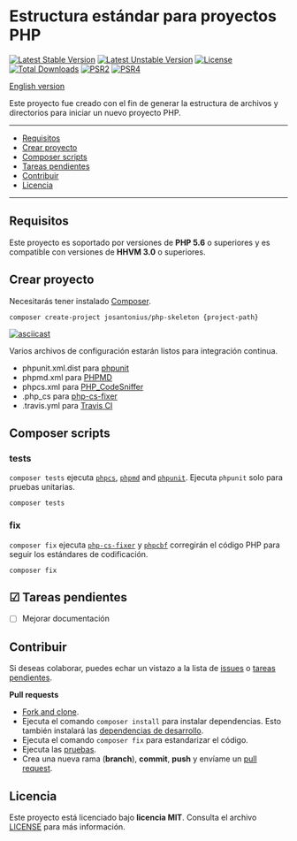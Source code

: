 # Estructura estándar para proyectos PHP

[![Latest Stable Version](https://poser.pugx.org/josantonius/php-skeleton/v/stable)](https://packagist.org/packages/josantonius/php-skeleton) [![Latest Unstable Version](https://poser.pugx.org/josantonius/php-skeleton/v/unstable)](https://packagist.org/packages/josantonius/php-skeleton) [![License](https://poser.pugx.org/josantonius/php-skeleton/license)](LICENSE) [![Total Downloads](https://poser.pugx.org/josantonius/php-skeleton/downloads)](https://packagist.org/packages/josantonius/php-skeleton) [![PSR2](https://img.shields.io/badge/PSR-2-1abc9c.svg)](http://www.php-fig.org/psr/psr-2/) [![PSR4](https://img.shields.io/badge/PSR-4-9b59b6.svg)](http://www.php-fig.org/psr/psr-4/)

[English version](README.md)

Este proyecto fue creado con el fin de generar la estructura de archivos y directorios para iniciar un nuevo proyecto PHP.

---

- [Requisitos](#requisitos)
- [Crear proyecto](#crear-proyecto)
- [Composer scripts](#composer-scripts)
- [Tareas pendientes](#-tareas-pendientes)
- [Contribuir](#contribuir)
- [Licencia](#licencia)

---

## Requisitos

Este proyecto es soportado por versiones de **PHP 5.6** o superiores y es compatible con versiones de **HHVM 3.0** o superiores.

## Crear proyecto

Necesitarás tener instalado [Composer](http://getcomposer.org/download/).

```
composer create-project josantonius/php-skeleton {project-path}
```

[![asciicast](https://asciinema.org/a/146511.png)](https://asciinema.org/a/146511)

Varios archivos de configuración estarán listos para integración continua.

 * phpunit.xml.dist para [phpunit](http://phpunit.de/manual/current/en/index.html)
 * phpmd.xml para [PHPMD](https://phpmd.org)
 * phpcs.xml para [PHP_CodeSniffer](https://github.com/squizlabs/PHP_CodeSniffer/wiki)
 * .php_cs para [php-cs-fixer](https://github.com/FriendsOfPHP/PHP-CS-Fixer)
 * .travis.yml para [Travis CI](https://travis-ci.org/)

## Composer scripts

### tests

`composer tests` ejecuta [`phpcs`](https://github.com/squizlabs/PHP_CodeSniffer), [`phpmd`](https://github.com/phpmd/phpmd) and [`phpunit`](https://github.com/sebastianbergmann/phpunit). Ejecuta `phpunit` solo para pruebas unitarias.

```
composer tests
```

### fix

`composer fix` ejecuta [`php-cs-fixer`](https://github.com/FriendsOfPHP/PHP-CS-Fixer) y [`phpcbf`](https://github.com/squizlabs/PHP_CodeSniffer/wiki/Fixing-Errors-Automatically) corregirán el código PHP para seguir los estándares de codificación.

```
composer fix
```

## ☑ Tareas pendientes

- [ ] Mejorar documentación

## Contribuir

Si deseas colaborar, puedes echar un vistazo a la lista de
[issues](https://github.com/Josantonius/PHP-Skeleton/issues) o [tareas pendientes](#-tareas-pendientes).

**Pull requests**

* [Fork and clone](https://help.github.com/articles/fork-a-repo).
* Ejecuta el comando `composer install` para instalar dependencias.
  Esto también instalará las [dependencias de desarrollo](https://getcomposer.org/doc/03-cli.md#install).
* Ejecuta el comando `composer fix` para estandarizar el código.
* Ejecuta las [pruebas](#tests).
* Crea una nueva rama (**branch**), **commit**, **push** y envíame un
  [pull request](https://help.github.com/articles/using-pull-requests).

## Licencia

Este proyecto está licenciado bajo **licencia MIT**. Consulta el archivo [LICENSE](LICENSE) para más información.